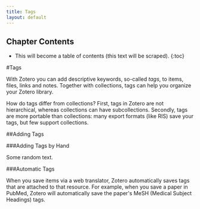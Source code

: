 ```yaml
---
title: Tags
layout: default
---
```


Chapter Contents
----------------
* This will become a table of contents (this text will be scraped).
{:toc}

#Tags

With Zotero you can add descriptive keywords, so-called *tags*, to items, files, links and notes. Together with collections, tags can help you organize your Zotero library.

How do tags differ from collections? First, tags in Zotero are not hierarchical, whereas collections can have subcollections. Secondly, tags are more portable than collections: many export formats (like RIS) save your tags, but few support collections.

##Adding Tags

###Adding Tags by Hand

Some random text.

###Automatic Tags

When you save items via a web translator, Zotero automatically saves tags that are attached to that resource. For example, when you save a paper in PubMed, Zotero will automatically save the paper's MeSH (Medical Subject Headings) tags.

